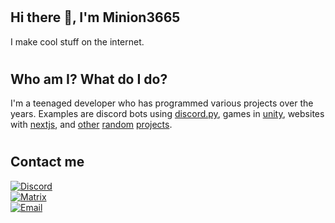 # <h2>Hi there 👋, I'm Minion3665</h2>
I make cool stuff on the internet.

# <h2>Who am I? What do I do?</h2>
I'm a teenaged developer who has programmed various projects over the years. Examples are discord bots using [discord.py](https://github.com/rapptz/discord.py/), games in [unity](https://unity.com/), websites with [nextjs](https://nextjs.org/), and [other](https://github.com/Minion3665/forum) [random](https://github.com/Minion3665/The-token-graveyard) [projects](https://github.com/ClicksMinutePer/utilities).

# <h2>Contact me</h2>

[![Discord](https://img.shields.io/badge/message%20on%20discord-@minion3665-7289DA?logo=discord&labelColor=grey&style=for-the-badge)](https://discord.gg/bPaNnxe)<br/>
[![Matrix](https://img.shields.io/badge/like%20encrypted%20messages%3F-Try%20matrix-0dbd8b?logo=element&labelColor=grey&style=for-the-badge)](https://matrix.to/#/@minion:coded.codes)<br/>
[![Email](https://img.shields.io/badge/get%20a%20slower%20response%20by-email-white?logo=minutemailer&logoColor=white&labelColor=grey&style=for-the-badge)](mailto://skyler3665@gmail.com)
